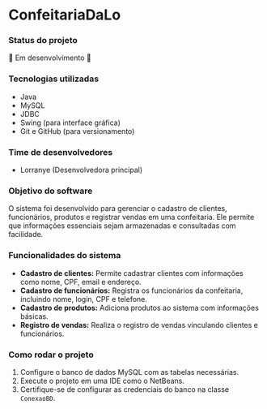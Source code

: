 # ConfeitariaDaLo


### Status do projeto
🚧 Em desenvolvimento 🚧

### Tecnologias utilizadas
- Java
- MySQL
- JDBC
- Swing (para interface gráfica)
- Git e GitHub (para versionamento)

### Time de desenvolvedores
- Lorranye (Desenvolvedora principal)

### Objetivo do software
O sistema foi desenvolvido para gerenciar o cadastro de clientes, funcionários, produtos e registrar vendas em uma confeitaria. Ele permite que informações essenciais sejam armazenadas e consultadas com facilidade.

### Funcionalidades do sistema
- **Cadastro de clientes:** Permite cadastrar clientes com informações como nome, CPF, email e endereço.
- **Cadastro de funcionários:** Registra os funcionários da confeitaria, incluindo nome, login, CPF e telefone.
- **Cadastro de produtos:** Adiciona produtos ao sistema com informações básicas.
- **Registro de vendas:** Realiza o registro de vendas vinculando clientes e funcionários.

### Como rodar o projeto
1. Configure o banco de dados MySQL com as tabelas necessárias.
2. Execute o projeto em uma IDE como o NetBeans.
3. Certifique-se de configurar as credenciais do banco na classe `ConexaoBD`.
